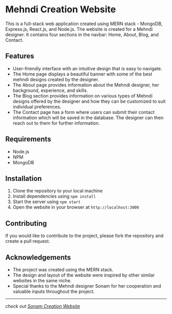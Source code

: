 # Mehndi Creation Website

This is a full-stack web application created using MERN stack - MongoDB, Express.js, React.js, and Node.js. The website is created for a Mehndi designer. It contains four sections in the navbar: Home, About, Blog, and Contact.

## Features

- User-friendly interface with an intuitive design that is easy to navigate.
- The Home page displays a beautiful banner with some of the best mehndi designs created by the designer.
- The About page provides information about the Mehndi designer, her background, experience, and skills.
- The Blog section provides information on various types of Mehndi designs offered by the designer and how they can be customized to suit individual preferences.
- The Contact page has a form where users can submit their contact information which will be saved in the database. The designer can then reach out to them for further information.

## Requirements

- Node.js 
- NPM 
- MongoDB

## Installation

1. Clone the repository to your local machine
2. Install dependencies using `npm install`
3. Start the server using `npm start`
4. Open the website in your browser at `http://localhost:3000`

## Contributing

If you would like to contribute to the project, please fork the repository and create a pull request.

## Acknowledgements

- The project was created using the MERN stack.
- The design and layout of the website were inspired by other similar websites in the same niche.
- Special thanks to the Mehndi designer Sonam for her cooperation and valuable inputs throughout the project.



---
_check out [Sonam Creation Website](https://sonamcreation.vercel.app/)_
